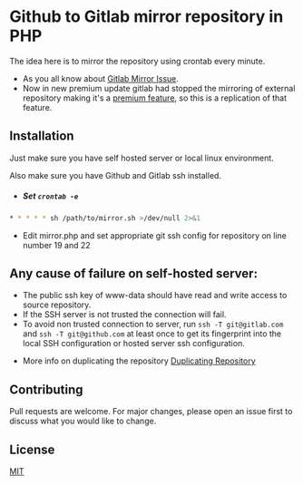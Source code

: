 # Github to Gitlab mirror repository in PHP

The idea here is to mirror the repository using crontab every minute.
- As you all know about [Gitlab Mirror Issue](https://gitlab.com/gitlab-com/support-forum/-/issues/5331). 
- Now in new premium update gitlab had stopped the mirroring of external repository making it's a [premium feature](https://about.gitlab.com/releases/2020/03/12/free-period-for-cicd-external-repositories/), so this is a replication of that feature.

## Installation

Just make sure you have self hosted server or local linux environment.

Also make sure you have Github and Gitlab ssh installed.

* ##### Set `crontab -e`

```bash
* * * * * sh /path/to/mirror.sh >/dev/null 2>&1
```
* Edit mirror.php and set appropriate git ssh config for repository on line number 19 and 22

## Any cause of failure on self-hosted server:
 
 - The public ssh key of www-data should have read and write access to source repository.
 - If the SSH server is not trusted the connection will fail.
 - To avoid non trusted connection to server, run `ssh -T git@gitlab.com` and `ssh -T git@github.com` at least once to get its fingerprint into the local SSH configuration or hosted server ssh configuration.

* More info on duplicating the repository [Duplicating Repository](https://help.github.com/en/github/creating-cloning-and-archiving-repositories/duplicating-a-repository)

## Contributing
Pull requests are welcome. For major changes, please open an issue first to discuss what you would like to change.

## License
[MIT](https://choosealicense.com/licenses/mit/)